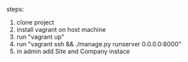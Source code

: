 steps: <br />
1. clone project <br />
2. install vagrant on host machine <br />
3. run "vagrant up" <br />
4. run "vagrant ssh && ./manage.py runserver 0.0.0.0:8000" <br />
5. in admin add Site and Company instace

